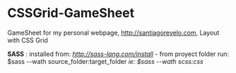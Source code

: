 # CSSGrid-GameSheet
GameSheet for my personal webpage, http://santiagorevelo.com, Layout with CSS Grid

**SASS** : installed from: *http://sass-lang.com/install*
    - from proyect folder run: $sass --wath source_folder:target_folder
        *ie: $sass --wath scss:css*
